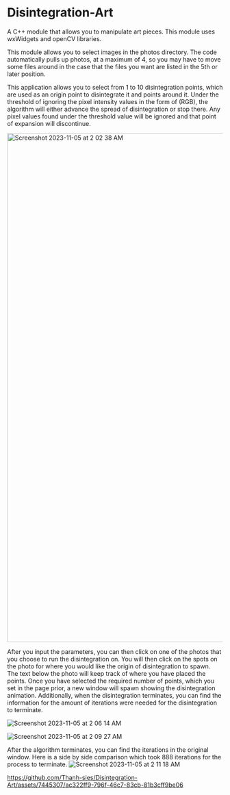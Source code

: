 # Disintegration-Art
A C++ module that allows you to manipulate art pieces. This module uses wxWidgets and openCV libraries.

This module allows you to select images in the photos directory. The code automatically pulls up photos, at a maximum of 4, so you may have to move some files around in the case that the files you want are listed in the 5th or later position.

This application allows you to select from 1 to 10 disintegration points, which are used as an origin point to disintegrate it and points around it. Under the threshold of ignoring the pixel intensity values in the form of (RGB), the algorithm will either advance the spread of disintegration or stop there. Any pixel values found under the threshold value will be ignored and that point of expansion will discontinue.

<img width="1189" alt="Screenshot 2023-11-05 at 2 02 38 AM" src="https://github.com/Thanh-sies/Disintegration-Art/assets/7445307/ff02d26d-bbea-4625-8225-8f14a198196f">

After you input the parameters, you can then click on one of the photos that you choose to run the disintegration on. You will then click on the spots on the photo for where you would like the origin of disintegration to spawn. The text below the photo will keep track of where you have placed the points. Once you have selected the required number of points, which you set in the page prior, a new window will spawn showing the disintegration animation. Additionally, when the disintegration terminates, you can find the information for the amount of iterations were needed for the disintegration to terminate.

![Screenshot 2023-11-05 at 2 06 14 AM](https://github.com/Thanh-sies/Disintegration-Art/assets/7445307/2cbc2422-e13e-4a1e-a6e5-ad7ba4d83119)

![Screenshot 2023-11-05 at 2 09 27 AM](https://github.com/Thanh-sies/Disintegration-Art/assets/7445307/2af85385-0486-493b-97b7-b9806d31c97b)

After the algorithm terminates, you can find the iterations in the original window. Here is a side by side comparison which took 888 iterations for the process to terminate.
![Screenshot 2023-11-05 at 2 11 18 AM](https://github.com/Thanh-sies/Disintegration-Art/assets/7445307/586b1273-28c3-412f-ba9c-46c6a760456c)




https://github.com/Thanh-sies/Disintegration-Art/assets/7445307/ac322ff9-796f-46c7-83cb-81b3cff9be06



